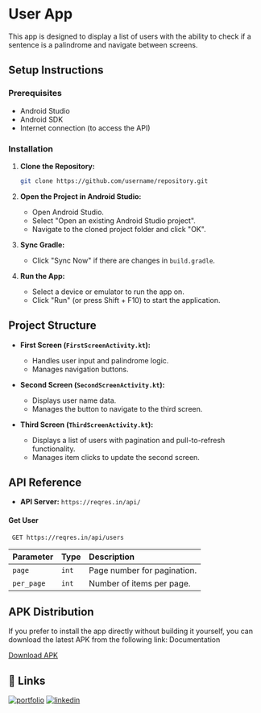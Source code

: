 # User App

This app is designed to display a list of users with the ability to check if a sentence is a palindrome and navigate between screens.


## Setup Instructions

### Prerequisites
- Android Studio
- Android SDK
- Internet connection (to access the API)

### Installation

1. **Clone the Repository:**
   ```bash
   git clone https://github.com/username/repository.git
   

1. **Open the Project in Android Studio:**
   - Open Android Studio.
   - Select "Open an existing Android Studio project".
   - Navigate to the cloned project folder and click "OK".

2. **Sync Gradle:**
   - Click "Sync Now" if there are changes in `build.gradle`.

3. **Run the App:**
   - Select a device or emulator to run the app on.
   - Click "Run" (or press Shift + F10) to start the application.

## Project Structure

- **First Screen (`FirstScreenActivity.kt`):**
  - Handles user input and palindrome logic.
  - Manages navigation buttons.

- **Second Screen (`SecondScreenActivity.kt`):**
  - Displays user name data.
  - Manages the button to navigate to the third screen.

- **Third Screen (`ThirdScreenActivity.kt`):**
  - Displays a list of users with pagination and pull-to-refresh functionality.
  - Manages item clicks to update the second screen.

## API Reference

- **API Server:** `https://reqres.in/api/`





#### Get User

```http
 GET https://reqres.in/api/users
```

| Parameter | Type     | Description                |
| :-------- | :------- | :------------------------- |
| `page` | `int` | Page number for pagination.|
| `per_page` | `int` | Number of items per page. |




## APK Distribution
If you prefer to install the app directly without building it yourself, you can download the latest APK from the following link: Documentation

[Download APK](https://drive.google.com/file/d/1Tu3Je921x9CaymHr0V829PpmB5O0bMxN/view?usp=sharing)


## 🔗 Links
[![portfolio](https://img.shields.io/badge/my_portfolio-000?style=for-the-badge&logo=ko-fi&logoColor=white)](https://hildatulwardah.vercel.app/)
[![linkedin](https://img.shields.io/badge/linkedin-0A66C2?style=for-the-badge&logo=linkedin&logoColor=white)](https://www.linkedin.com/in/hildatul-wardah-522856238/)


